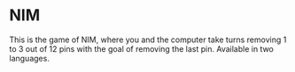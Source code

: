 # NIM
This is the game of NIM, where you and the computer take turns removing 1 to 3 out of 12 pins with the goal of removing the last pin. Available in two languages.

